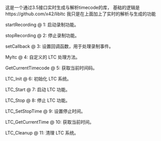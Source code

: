 这是一个通过3.5接口实时生成与解析timecode的库，
基础的逻辑是https://github.com/x42/libltc
我只是在上面加上了实时的解析与生成的功能

startRecording @ 1: 启动录制功能。

stopRecording @ 2: 停止录制功能。


setCallback @ 3: 设置回调函数，用于处理录制事件。

Myltc @ 4: 自定义的 LTC 处理方法。

GetCurrentTimecode @ 5: 获取当前时间码。

LTC_Init @ 6: 初始化 LTC 系统。

LTC_Start @ 7: 启动 LTC 功能。

LTC_Stop @ 8: 停止 LTC 功能。

LTC_SetStopTime @ 9: 设置停止时间。

LTC_GetCurrentTime @ 10: 获取当前时间。

LTC_Cleanup @ 11: 清理 LTC 系统。
